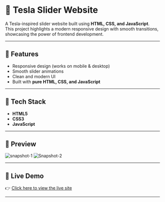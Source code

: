 # 🚗 Tesla Slider Website  

A Tesla-inspired slider website built using **HTML, CSS, and JavaScript**.  
This project highlights a modern responsive design with smooth transitions, showcasing the power of frontend development.  

---

## 🌟 Features
- Responsive design (works on mobile & desktop)  
- Smooth slider animations  
- Clean and modern UI  
- Built with **pure HTML, CSS, and JavaScript**  

---

## 📂 Tech Stack
- **HTML5**  
- **CSS3**  
- **JavaScript**  

---

## 📸 Preview
![snapshot-1](https://github.com/user-attachments/assets/1f00a00e-c616-4479-9c54-57578a5b5cfa)
![Snapshot-2](https://github.com/user-attachments/assets/14c1e357-bd1a-40ef-8e36-1d7b23aae9c1)

  

---

## 🚀 Live Demo
👉 [Click here to view the live site](https://sumanthtc15.github.io/Tesla-Slider-Website/)  

---

